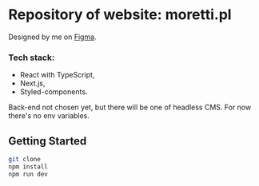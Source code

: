 # Repository of website: moretti.pl

Designed by me on [Figma](https://www.figma.com/file/HYXvaCy0LDBxLT9ylCbCbY/moretti.pl?node-id=4%3A312).

### Tech stack:

- React with TypeScript,
- Next.js,
- Styled-components.

Back-end not chosen yet, but there will be one of headless CMS.
For now there's no env variables.

## Getting Started

```bash
git clone
npm install
npm run dev
```

